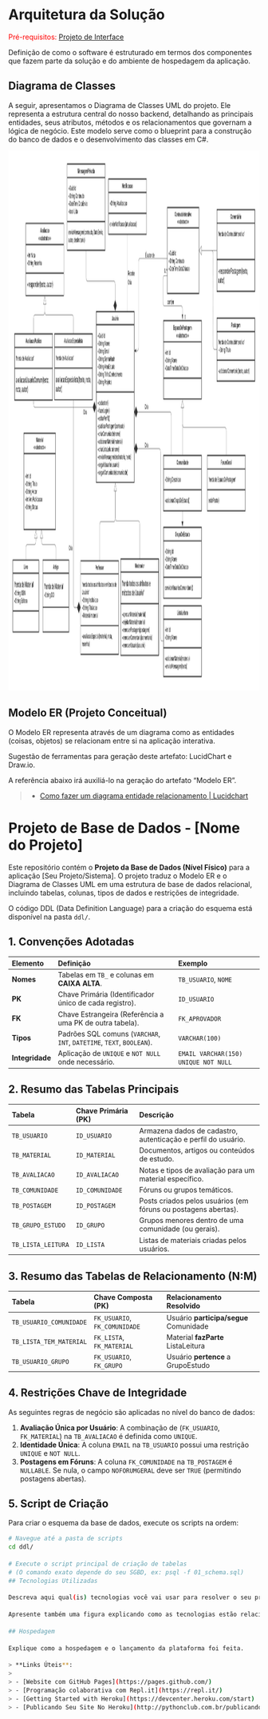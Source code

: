 # Arquitetura da Solução

<span style="color:red">Pré-requisitos: <a href="3-Projeto de Interface.md"> Projeto de Interface</a></span>

Definição de como o software é estruturado em termos dos componentes que fazem parte da solução e do ambiente de hospedagem da aplicação.

## Diagrama de Classes
A seguir, apresentamos o Diagrama de Classes UML do projeto. Ele representa a estrutura central do nosso backend, detalhando as principais entidades, seus atributos, métodos e os relacionamentos que governam a lógica de negócio. Este modelo serve como o blueprint para a construção do banco de dados e o desenvolvimento das classes em C#.

[<img width="1440" height="1080" alt="UML" src="img/classe_UML.png" />](img/classe_UML.png)

## Modelo ER (Projeto Conceitual)

O Modelo ER representa através de um diagrama como as entidades (coisas, objetos) se relacionam entre si na aplicação interativa.

Sugestão de ferramentas para geração deste artefato: LucidChart e Draw.io.

A referência abaixo irá auxiliá-lo na geração do artefato “Modelo ER”.

> - [Como fazer um diagrama entidade relacionamento | Lucidchart](https://www.lucidchart.com/pages/pt/como-fazer-um-diagrama-entidade-relacionamento)

# Projeto de Base de Dados - [Nome do Projeto]

Este repositório contém o **Projeto da Base de Dados (Nível Físico)** para a aplicação [Seu Projeto/Sistema]. O projeto traduz o Modelo ER e o Diagrama de Classes UML em uma estrutura de base de dados relacional, incluindo tabelas, colunas, tipos de dados e restrições de integridade.

O código DDL (Data Definition Language) para a criação do esquema está disponível na pasta `ddl/`.

## 1. Convenções Adotadas

| Elemento | Definição | Exemplo |
| :--- | :--- | :--- |
| **Nomes** | Tabelas em `TB_` e colunas em **CAIXA ALTA**. | `TB_USUARIO`, `NOME` |
| **PK** | Chave Primária (Identificador único de cada registro). | `ID_USUARIO` |
| **FK** | Chave Estrangeira (Referência a uma PK de outra tabela). | `FK_APROVADOR` |
| **Tipos** | Padrões SQL comuns (`VARCHAR`, `INT`, `DATETIME`, `TEXT`, `BOOLEAN`). | `VARCHAR(100)` |
| **Integridade** | Aplicação de `UNIQUE` e `NOT NULL` onde necessário. | `EMAIL VARCHAR(150) UNIQUE NOT NULL` |

## 2. Resumo das Tabelas Principais

| Tabela | Chave Primária (PK) | Descrição |
| :--- | :--- | :--- |
| `TB_USUARIO` | `ID_USUARIO` | Armazena dados de cadastro, autenticação e perfil do usuário. |
| `TB_MATERIAL` | `ID_MATERIAL` | Documentos, artigos ou conteúdos de estudo. |
| `TB_AVALIACAO` | `ID_AVALIACAO` | Notas e tipos de avaliação para um material específico. |
| `TB_COMUNIDADE` | `ID_COMUNIDADE` | Fóruns ou grupos temáticos. |
| `TB_POSTAGEM` | `ID_POSTAGEM` | Posts criados pelos usuários (em fóruns ou postagens abertas). |
| `TB_GRUPO_ESTUDO` | `ID_GRUPO` | Grupos menores dentro de uma comunidade (ou gerais). |
| `TB_LISTA_LEITURA`| `ID_LISTA` | Listas de materiais criadas pelos usuários. |

## 3. Resumo das Tabelas de Relacionamento (N:M)

| Tabela | Chave Composta (PK) | Relacionamento Resolvido |
| :--- | :--- | :--- |
| `TB_USUARIO_COMUNIDADE` | `FK_USUARIO`, `FK_COMUNIDADE` | Usuário **participa/segue** Comunidade |
| `TB_LISTA_TEM_MATERIAL` | `FK_LISTA`, `FK_MATERIAL` | Material **fazParte** ListaLeitura |
| `TB_USUARIO_GRUPO` | `FK_USUARIO`, `FK_GRUPO` | Usuário **pertence** a GrupoEstudo |

## 4. Restrições Chave de Integridade

As seguintes regras de negócio são aplicadas no nível do banco de dados:

1.  **Avaliação Única por Usuário**: A combinação de (`FK_USUARIO`, `FK_MATERIAL`) na `TB_AVALIACAO` é definida como `UNIQUE`.
2.  **Identidade Única**: A coluna `EMAIL` na `TB_USUARIO` possui uma restrição `UNIQUE` e `NOT NULL`.
3.  **Postagens em Fóruns**: A coluna `FK_COMUNIDADE` na `TB_POSTAGEM` é `NULLABLE`. Se nula, o campo `NOFORUMGERAL` deve ser `TRUE` (permitindo postagens abertas).

## 5. Script de Criação

Para criar o esquema da base de dados, execute os scripts na ordem:

```bash
# Navegue até a pasta de scripts
cd ddl/

# Execute o script principal de criação de tabelas
# (O comando exato depende do seu SGBD, ex: psql -f 01_schema.sql)
## Tecnologias Utilizadas

Descreva aqui qual(is) tecnologias você vai usar para resolver o seu problema, ou seja, implementar a sua solução. Liste todas as tecnologias envolvidas, linguagens a serem utilizadas, serviços web, frameworks, bibliotecas, IDEs de desenvolvimento, e ferramentas.

Apresente também uma figura explicando como as tecnologias estão relacionadas ou como uma interação do usuário com o sistema vai ser conduzida, por onde ela passa até retornar uma resposta ao usuário.

## Hospedagem

Explique como a hospedagem e o lançamento da plataforma foi feita.

> **Links Úteis**:
>
> - [Website com GitHub Pages](https://pages.github.com/)
> - [Programação colaborativa com Repl.it](https://repl.it/)
> - [Getting Started with Heroku](https://devcenter.heroku.com/start)
> - [Publicando Seu Site No Heroku](http://pythonclub.com.br/publicando-seu-hello-world-no-heroku.html)
